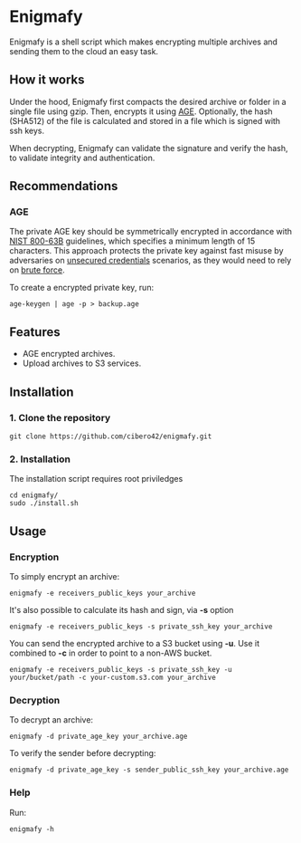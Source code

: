 # Enigmafy
Enigmafy is a shell script which makes encrypting multiple archives and sending them to the cloud an easy task.

## How it works
Under the hood, Enigmafy first compacts the desired archive or folder in a single file using gzip. Then, encrypts it using [AGE](https://github.com/FiloSottile/age). Optionally, the hash (SHA512) of the file is calculated and stored in a file which is signed with ssh keys.

When decrypting, Enigmafy can validate the signature and verify the hash, to validate integrity and authentication.

## Recommendations
### AGE
The private AGE key should be symmetrically encrypted in accordance with [NIST 800-63B](https://pages.nist.gov/800-63-3/sp800-63b.html) guidelines, which specifies a minimum length of 15 characters. This approach protects the private key against fast misuse by adversaries on [unsecured credentials](https://attack.mitre.org/techniques/T1552/004/) scenarios, as they would need to rely on [brute force](https://attack.mitre.org/techniques/T1110/).

To create a encrypted private key, run:
```
age-keygen | age -p > backup.age
```

## Features
- AGE encrypted archives.
- Upload archives to S3 services.

## Installation
### 1. Clone the repository
```
git clone https://github.com/cibero42/enigmafy.git
```
### 2. Installation
The installation script requires root priviledges
```
cd enigmafy/
sudo ./install.sh
```

## Usage
### Encryption
To simply encrypt an archive:
```
enigmafy -e receivers_public_keys your_archive
```

It's also possible to calculate its hash and sign, via **-s** option
```
enigmafy -e receivers_public_keys -s private_ssh_key your_archive
```

You can send the encrypted archive to a S3 bucket using **-u**. Use it combined to **-c** in order to point to a non-AWS bucket.
```
enigmafy -e receivers_public_keys -s private_ssh_key -u your/bucket/path -c your-custom.s3.com your_archive
```

### Decryption
To decrypt an archive:
```
enigmafy -d private_age_key your_archive.age
```

To verify the sender before decrypting:
```
enigmafy -d private_age_key -s sender_public_ssh_key your_archive.age
```

### Help
Run:
```
enigmafy -h
```